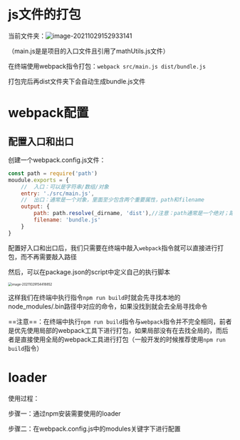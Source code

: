 # js文件的打包

当前文件夹：![image-20211029152933141](C:/Users/13pro/AppData/Roaming/Typora/typora-user-images/image-20211029152933141.png)

（main.js是是项目的入口文件且引用了mathUtils.js文件）

在终端使用webpack指令打包：`webpack src/main.js dist/bundle.js`

打包完后再dist文件夹下会自动生成bundle.js文件

# webpack配置

## 配置入口和出口

创建一个webpack.config.js文件：

```js
const path = require('path')
moudule.exports = {
	//	入口：可以是字符串/数组/对象
	entry: './src/main.js',
	//	出口：通常是一个对象，里面至少包含两个重要属性，path和filename
	output: {
		path: path.resolve(_dirname, 'dist'),//注意：path通常是一个绝对；路径
		filename: 'bundle.js'
	}
}
```

配置好入口和出口后，我们只需要在终端中敲入`webpack`指令就可以直接进行打包，而不再需要敲入路径

然后，可以在package.json的script中定义自己的执行脚本

<img src="C:/Users/13pro/AppData/Roaming/Typora/typora-user-images/image-20211029154418852.png" alt="image-20211029154418852" style="zoom:50%;" />

这样我们在终端中执行指令`npm run build`时就会先寻找本地的node_modules/.bin路径中对应的命令，如果没找到就会去全局寻找命令

==注意==：在终端中执行`npm run build`指令与`webpack`指令并不完全相同，前者是优先使用局部的webpack工具下进行打包，如果局部没有在去找全局的，而后者是直接使用全局的webpack工具进行打包（一般开发的时候推荐使用`npm run build`指令）

# loader

使用过程：

步骤一：通过npm安装需要使用的loader

步骤二：在webpack.config.js中的modules关键字下进行配置